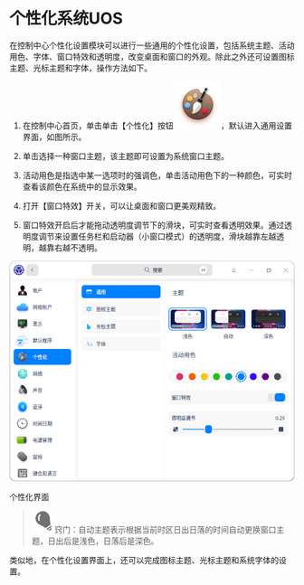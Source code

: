 # 个性化系统UOS

在控制中心个性化设置模块可以进行一些通用的个性化设置，包括系统主题、活动用色、字体、窗口特效和透明度，改变桌面和窗口的外观。除此之外还可设置图标主题、光标主题和字体，操作方法如下。

1. 在控制中心首页，单击单击【个性化】按钮![personalization_normal](fig/personalization_normal.svg)，默认进入通用设置界面，如图所示。

2. 单击选择一种窗口主题，该主题即可设置为系统窗口主题。

3. 活动用色是指选中某一选项时的强调色，单击活动用色下的一种颜色，可实时查看该颜色在系统中的显示效果。

4. 打开【窗口特效】开关，可以让桌面和窗口更美观精致。

5. 窗口特效开启后才能拖动透明度调节下的滑块，可实时查看透明效果。通过透明度调节来设置任务栏和启动器（小窗口模式）的透明度，滑块越靠左越透明，越靠右越不透明。

![img](fig/personalization.png) 

个性化界面

> ![tips](fig/tips.svg)窍门：自动主题表示根据当前时区日出日落的时间自动更换窗口主题，日出后是浅色，日落后是深色。

类似地，在个性化设置界面上，还可以完成图标主题、光标主题和系统字体的设置。